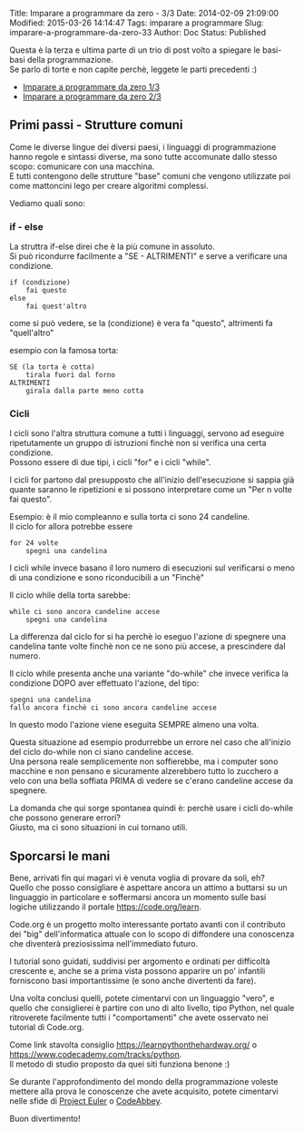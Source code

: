 Title: Imparare a programmare da zero - 3/3
Date: 2014-02-09 21:09:00
Modified: 2015-03-26 14:14:47
Tags: imparare a programmare
Slug: imparare-a-programmare-da-zero-33
Author: Doc
Status: Published

Questa è la terza e ultima parte di un trio di post volto a spiegare le
basi-basi della programmazione.  
Se parlo di torte e non capite perchè, leggete le parti precedenti :)  

* [Imparare a programmare da zero
1/3]({filename}2014-02-09_imparare_a_programmare_da_zero_13.md)
* [Imparare a programmare da zero
2/3]({filename}2014-02-09_imparare_a_programmare_da_zero_23.md)

Primi passi - Strutture comuni
------------------------------

Come le diverse lingue dei diversi paesi, i linguaggi di programmazione
hanno regole e sintassi diverse, ma sono tutte accomunate dallo stesso
scopo: comunicare con una macchina.  
E tutti contengono delle strutture "base" comuni che vengono utilizzate
poi come mattoncini lego per creare algoritmi complessi.

Vediamo quali sono:

### if - else

La struttra if-else direi che è la più comune in assoluto.  
Si può ricondurre facilmente a "SE - ALTRIMENTI" e serve a verificare
una condizione.

    if (condizione)
        fai questo
    else
        fai quest'altro

come si può vedere, se la (condizione) è vera fa "questo", altrimenti fa
"quell'altro"

esempio con la famosa torta:

    SE (la torta è cotta)
        tirala fuori dal forno
    ALTRIMENTI
        girala dalla parte meno cotta

### Cicli

I cicli sono l'altra struttura comune a tutti i linguaggi, servono ad
eseguire ripetutamente un gruppo di istruzioni finchè non si verifica
una certa condizione.  
Possono essere di due tipi, i cicli "for" e i cicli "while".

I cicli for partono dal presupposto che all'inizio dell'esecuzione si
sappia già quante saranno le ripetizioni e si possono interpretare come
un "Per n volte fai questo".

Esempio: è il mio compleanno e sulla torta ci sono 24 candeline.  
Il ciclo for allora potrebbe essere

    for 24 volte
        spegni una candelina

I cicli while invece basano il loro numero di esecuzioni sul verificarsi
o meno di una condizione e sono riconducibili a un "Finchè"

Il ciclo while della torta sarebbe:

    while ci sono ancora candeline accese
        spegni una candelina

La differenza dal ciclo for si ha perchè io eseguo l'azione di spegnere
una candelina tante volte finchè non ce ne sono più accese, a
prescindere dal numero.

Il ciclo while presenta anche una variante "do-while" che invece
verifica la condizione DOPO aver effettuato l'azione, del tipo:

    spegni una candelina
    fallo ancora finchè ci sono ancora candeline accese

In questo modo l'azione viene eseguita SEMPRE almeno una volta.

Questa situazione ad esempio produrrebbe un errore nel caso che
all'inizio del ciclo do-while non ci siano candeline accese.  
Una persona reale semplicemente non soffierebbe, ma i computer sono
macchine e non pensano e sicuramente alzerebbero tutto lo zucchero a
velo con una bella soffiata PRIMA di vedere se c'erano candeline accese
da spegnere.

La domanda che qui sorge spontanea quindi è: perchè usare i cicli
do-while che possono generare errori?  
Giusto, ma ci sono situazioni in cui tornano utili.

Sporcarsi le mani
-----------------

Bene, arrivati fin qui magari vi è venuta voglia di provare da soli,
eh?  
Quello che posso consigliare è aspettare ancora un attimo a buttarsi su
un linguaggio in particolare e soffermarsi ancora un momento sulle basi
logiche utilizzando il portale <https://code.org/learn>.

Code.org è un progetto molto interessante portato avanti con il
contributo dei "big" dell'informatica attuale con lo scopo di diffondere
una conoscenza che diventerà preziosissima nell'immediato futuro.

I tutorial sono guidati, suddivisi per argomento e ordinati per
difficoltà crescente e, anche se a prima vista possono apparire un po'
infantili forniscono basi importantissime (e sono anche divertenti da
fare).

Una volta conclusi quelli, potete cimentarvi con un linguaggio "vero", e
quello che consiglierei è partire con uno di alto livello, tipo Python,
nel quale ritroverete facilmente tutti i "comportamenti" che avete
osservato nei tutorial di Code.org.

Come link stavolta consiglio <https://learnpythonthehardway.org/> o
<https://www.codecademy.com/tracks/python>.  
Il metodo di studio proposto da quei siti funziona benone :)

Se durante l'approfondimento del mondo della programmazione voleste
mettere alla prova le conoscenze che avete acquisito, potete cimentarvi
nelle sfide di [Project Euler](https://projecteuler.net/problems) o
[CodeAbbey](https://codeabbey.com/).

Buon divertimento!
